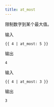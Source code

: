 ```yaml
---
title: at_most
---
```


限制数字到某个最大值。

输入
```liquid
{{ 4 | at_most: 5 }}
```

输出
```text
4
```

输入
```liquid
{{ 4 | at_most: 3 }}
```

输出
```text
3
```
